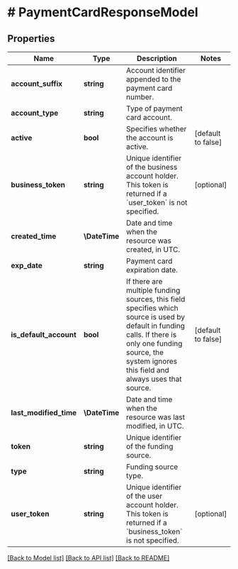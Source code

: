 # # PaymentCardResponseModel

## Properties

Name | Type | Description | Notes
------------ | ------------- | ------------- | -------------
**account_suffix** | **string** | Account identifier appended to the payment card number. |
**account_type** | **string** | Type of payment card account. |
**active** | **bool** | Specifies whether the account is active. | [default to false]
**business_token** | **string** | Unique identifier of the business account holder. This token is returned if a &#x60;user_token&#x60; is not specified. | [optional]
**created_time** | **\DateTime** | Date and time when the resource was created, in UTC. |
**exp_date** | **string** | Payment card expiration date. |
**is_default_account** | **bool** | If there are multiple funding sources, this field specifies which source is used by default in funding calls. If there is only one funding source, the system ignores this field and always uses that source. | [default to false]
**last_modified_time** | **\DateTime** | Date and time when the resource was last modified, in UTC. |
**token** | **string** | Unique identifier of the funding source. |
**type** | **string** | Funding source type. |
**user_token** | **string** | Unique identifier of the user account holder. This token is returned if a &#x60;business_token&#x60; is not specified. | [optional]

[[Back to Model list]](../../README.md#models) [[Back to API list]](../../README.md#endpoints) [[Back to README]](../../README.md)
